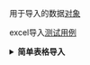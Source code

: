 用于导入的数据[对象](./src/test/java/cn/wisewe/docx4j/input/builder/Person.java)

excel导入[测试用例](./src/test/java/cn/wisewe/docx4j/input/builder/sheet/SpreadSheetImporterSpec.java)

<details>
<summary><b>简单表格导入</b></summary>

```java
ImportSummary summary=
    SpreadSheetImporter.create(
    new FileInputStream(FileUtil.brotherPath(this.getClass(),"/repeated.xlsx")))
    // 表头行数
    .skip(1)
    // 快速失败
    .failFast(true)
    // sheet索引
    .sheet(0)
    // 行记录对应数据类型
    .resolve(Person.class)
    // 条件去除
    .remove((t,m)->{
    if(t.getAge()>20){
    m.add("年龄太大");
    }

    if(BigDecimal.ONE.compareTo(t.getIncome())>=0){
    m.add("收入太少");
    }
    })
    // 快速去重
    .removeIfRepeated(Person::getName,"姓名重复")
    // 仅当存在有效数据就执行
    //.onValid()
    // 当且仅当所有数据有效 且有效数据非空才执行
    .onValid(list->{
    // 对有效数据进行处理 map的key为行索引 value为行数据
    System.out.println(list.size());
    // 有效数据
    System.out.println(list);
    // 可以对有效数据进行处理 入库等等
    });
// excel导入结果
    System.out.println(summary);
```

</details>